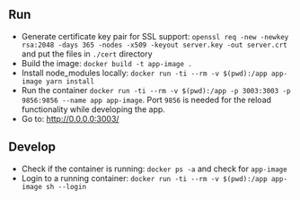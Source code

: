 ## Run

- Generate certificate key pair for SSL support: `openssl req -new -newkey rsa:2048 -days 365 -nodes -x509 -keyout server.key -out server.crt` and put the files in `./cert` directory
- Build the image: `docker build -t app-image .`
- Install node_modules locally: `docker run -ti --rm -v $(pwd):/app app-image yarn install`
- Run the container `docker run -ti --rm -v $(pwd):/app -p 3003:3003 -p 9856:9856 --name app app-image`. Port `9856` is needed for the reload functionality while developing the app.
- Go to: http://0.0.0.0:3003/

## Develop

- Check if the container is running: `docker ps -a` and check for `app-image`
- Login to a running container: `docker run -ti --rm -v $(pwd):/app app-image sh --login`
